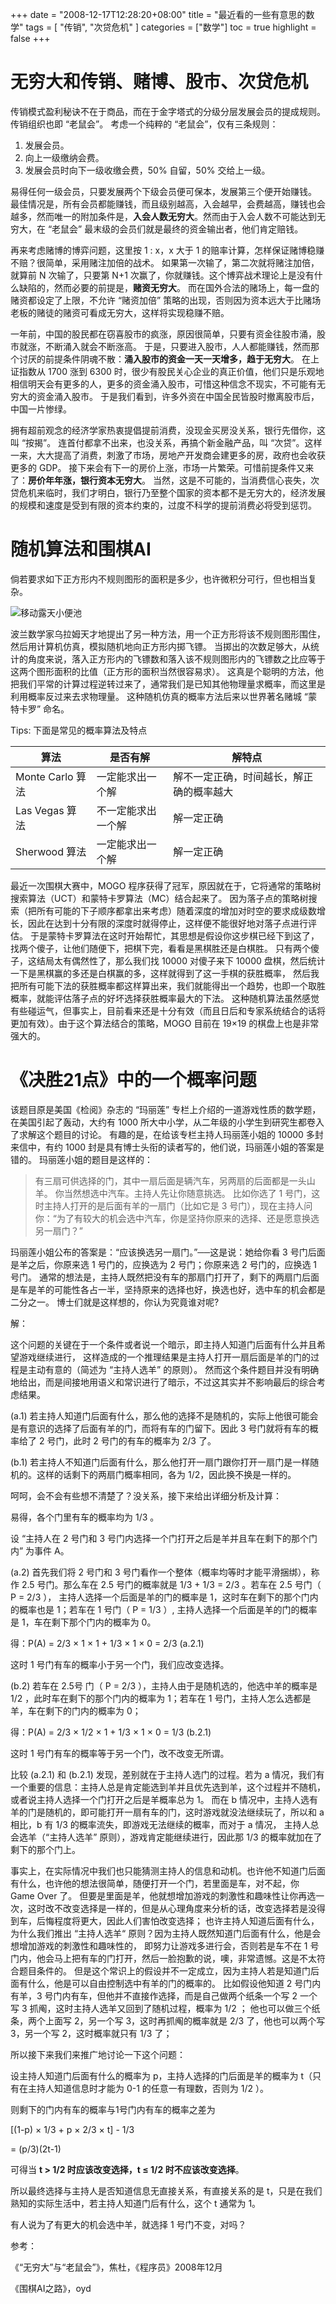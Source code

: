 +++
date = "2008-12-17T12:28:20+08:00"
title = "最近看的一些有意思的数学"
tags = [ "传销", "次贷危机" ]
categories = ["数学"]
toc = true
highlight = false
+++

# 无穷大和传销、赌博、股市、次贷危机

传销模式盈利秘诀不在于商品，而在于金字塔式的分级分层发展会员的提成规则。传销组织也即 “老鼠会”。
考虑一个纯粹的 “老鼠会”，仅有三条规则：

1. 发展会员。
2. 向上一级缴纳会费。
3. 发展会员时向下一级收缴会费，50% 自留，50% 交给上一级。

易得任何一级会员，只要发展两个下级会员便可保本，发展第三个便开始赚钱。
最佳情况是，所有会员都能赚钱，而且级别越高，入会越早，会费越高，赚钱也会越多，然而唯一的附加条件是，**入会人数无穷大**。然而由于入会人数不可能达到无穷大，在 “老鼠会” 最末级的会员们就是最终的资金输出者，他们肯定赔钱。

再来考虑赌博的博弈问题，这里按 1 : x，x 大于 1 的赔率计算，怎样保证赌博稳赚不赔？很简单，采用赌注加倍的战术。
如果第一次输了，第二次就将赌注加倍，就算前 N 次输了，只要第 N+1 次赢了，你就赚钱。这个博弈战术理论上是没有什么缺陷的，然而必要的前提是，**赌资无穷大**。
而在国外合法的赌场上，每一盘的赌资都设定了上限，不允许 “赌资加倍” 策略的出现，否则因为资本远大于比赌场老板的赌徒的赌资可看成无穷大，这样将实现稳赚不赔。

一年前，中国的股民都在窃喜股市的疯涨，原因很简单，只要有资金往股市涌，股市就涨，不断涌入就会不断涨高。
于是，只要进入股市，人人都能赚钱，然而那个讨厌的前提条件阴魂不散：**涌入股市的资金一天一天增多，趋于无穷大**。
在上证指数从 1700 涨到 6300 时，很少有股民关心企业的真正价值，他们只是乐观地相信明天会有更多的人，更多的资金涌入股市，可惜这种信念不现实，不可能有无穷大的资金涌入股市。
于是我们看到，许多外资在中国全民皆股时撤离股市后，中国一片惨绿。

拥有超前观念的经济学家热衷提倡提前消费，没现金买房没关系，银行先借你，这叫 “按揭”。
连首付都拿不出来，也没关系，再搞个新金融产品，叫 “次贷”。这样一来，大大提高了消费，刺激了市场，房地产开发商会建更多的房，政府也会收获更多的 GDP。
接下来会有下一的房价上涨，市场一片繁荣。可惜前提条件又来了：**房价年年涨，银行资本无穷大**。
当然，这是不可能的，当消费信心丧失，次贷危机来临时，我们才明白，银行乃至整个国家的资本都不是无穷大的，经济发展的规模和速度是受到有限的资本约束的，过度不科学的提前消费必将受到惩罚。

# 随机算法和围棋AI

倘若要求如下正方形内不规则图形的面积是多少，也许微积分可行，但也相当复杂。

![移动露天小便池](/img/monte-carlo.jpg)

波兰数学家乌拉姆天才地提出了另一种方法，用一个正方形将该不规则图形围住，然后用计算机仿真，模拟随机地向正方形内掷飞镖。
当掷出的次数足够大，从统计的角度来说，落入正方形内的飞镖数和落入该不规则图形内的飞镖数之比应等于这两个图形面积的比值（正方形的面积当然很容易求）。
这真是个聪明的方法，他把我们平常的计算过程逆转过来了，通常我们是已知其他物理量求概率，而这里是利用概率反过来去求物理量。
这种随机仿真的概率方法后来以世界著名赌城 “蒙特卡罗” 命名。

Tips: 下面是常见的概率算法及特点

| 算法| 是否有解|解特点|
|---|---|---|
|Monte Carlo 算法|一定能求出一个解 |解不一定正确，时间越长，解正确的概率越大|
|Las Vegas 算法|不一定能求出一个解| 解一定正确|
|Sherwood 算法 |一定能求出一个解 |    解一定正确|


最近一次围棋大赛中，MOGO 程序获得了冠军，原因就在于，它将通常的策略树搜索算法（UCT）和蒙特卡罗算法（MC）结合起来了。
因为落子点的策略树搜索（把所有可能的下子顺序都拿出来考虑）随着深度的增加对时空的要求成级数增长，因此在达到十分有限的深度时就得停止，这样便不能很好地对落子点进行评估。
于是蒙特卡罗算法在这时开始帮忙，其思想是假设你这步棋已经下到这了，找两个傻子，让他们随便下，把棋下完，看看是黑棋胜还是白棋胜。
只有两个傻子，这结局太有偶然性了，那么我们找 10000 对傻子来下 10000 盘棋，然后统计一下是黑棋赢的多还是白棋赢的多，这样就得到了这一手棋的获胜概率，
然后我把所有可能下法的获胜概率都这样算出来，我们就能得出一个趋势，也即一个取胜概率，就能评估落子点的好坏选择获胜概率最大的下法。
这种随机算法虽然感觉有些碰运气，但事实上，目前看来还是十分有效（而且日后和专家系统结合的话将更加有效）。由于这个算法结合的策略，MOGO 目前在 19×19 的棋盘上也是非常强大的。



# 《决胜21点》中的一个概率问题

该题目原是美国《检阅》杂志的 “玛丽莲” 专栏上介绍的一道游戏性质的数学题，在美国引起了轰动，大约有 1000 所大中小学，从二年级的小学生到研究生都卷入了求解这个题目的讨论。
有趣的是，在给该专栏主持人玛丽莲小姐的 10000 多封来信中，有约 1000 封是具有博士头衔的读者写的，他们说，玛丽莲小姐的答案是错的。
玛丽莲小姐的题目是这样的：

> 有三扇可供选择的门，其中一扇后面是辆汽车，另两扇的后面都是一头山羊。
> 你当然想选中汽车。主持人先让你随意挑选。
> 比如你选了 1 号门，这时主持人打开的是后面有羊的一扇门（比如它是 3 号门），现在主持人问你：“为了有较大的机会选中汽车，你是坚持你原来的选择、还是愿意换选另一扇门？”

玛丽莲小姐公布的答案是：“应该换选另一扇门。”──这是说：她给你看 3 号门后面是羊之后，你原来选 1 号门的，应换选为 2 号门；你原来选 2 号门的，应换选 1 号门。
通常的想法是，主持人既然把没有车的那扇门打开了，剩下的两扇门后面是车是羊的可能性各占一半，坚持原来的选择也好，换选也好，选中车的机会都是二分之一。
博士们就是这样想的，你认为究竟谁对呢?


解：

这个问题的关键在于一个条件或者说一个暗示，即主持人知道门后面有什么并且希望游戏继续进行，
这样造成的一个推理结果是主持人打开一扇后面是羊的门的过程是主动有意的（简述为 “主持人选羊” 的原则）。
然而这个条件题目并没有明确地给出，而是间接地用语义和常识进行了暗示，不过这其实并不影响最后的综合考虑结果。

(a.1) 若主持人知道门后面有什么，那么他的选择不是随机的，实际上他很可能会是有意识的选择了后面有羊的门，而将有车的门留下。因此 3 号门就将有车的概率给了 2 号门，此时 2 号门的有车的概率为 2/3 了。

(b.1) 若主持人不知道门后面有什么，那么他打开一扇门跟你打开一扇门是一样随机的。这样的话剩下的两扇门概率相同，各为 1/2，因此换不换是一样的。

呵呵，会不会有些想不清楚了？没关系，接下来给出详细分析及计算：

易得，各个门里有车的概率均为 1/3 。

设 “主持人在 2 号门和 3 号门内选择一个门打开之后是羊并且车在剩下的那个门内” 为事件 A。

(a.2) 首先我们将 2 号门和 3 号门看作一个整体（概率均等时才能平滑捆绑），称作 2.5 号门。那么车在 2.5 号门的概率就是 1/3 + 1/3 = 2/3 。若车在 2.5 号门（ P = 2/3 ），
主持人选择一个后面是羊的门的概率是 1，这时车在剩下的那个门内的概率也是 1；若车在 1 号门（ P = 1/3 ）, 主持人选择一个后面是羊的门的概率是 1，车在剩下那个门内的概率为 0。

得：P(A) = 2/3 × 1 × 1 + 1/3 × 1 × 0 = 2/3  (a.2.1)

这时 1 号门有车的概率小于另一个门，我们应改变选择。

(b.2) 若车在 2.5号 门（ P = 2/3 ），主持人由于是随机选的，他选中羊的概率是 1/2 ，此时车在剩下的那个门内的概率为 1；若车在 1 号门，主持人怎么选都是羊，车在剩下的门内的概率为 0；

得：P(A) = 2/3 × 1/2 × 1 + 1/3 × 1 × 0 = 1/3  (b.2.1)

这时 1 号门有车的概率等于另一个门，改不改变无所谓。

比较 (a.2.1) 和 (b.2.1) 发现，差别就在于主持人选门的过程。若为 a 情况，我们有一个重要的信息：主持人总是肯定能选到羊并且优先选到羊，这个过程并不随机，或者说主持人选择一个门打开之后是羊概率总为 1。
而在 b 情况中，主持人选有羊的门是随机的，即可能打开一扇有车的门，这时游戏就没法继续玩了，所以和 a 相比，b 有 1/3 的概率流失，即游戏无法继续的概率，而对于 a 情况，
主持人总会选羊（“主持人选羊” 原则），游戏肯定能继续进行，因此那 1/3 的概率就加在了剩下的那个门上。

事实上，在实际情况中我们也只能猜测主持人的信息和动机。也许他不知道门后面有什么，也许他的想法很简单，随便打开一个门，若里面是车，对不起，你 Game Over 了。
但要是里面是羊，他就想增加游戏的刺激性和趣味性让你再选一次，这时改不改变选择是一样的，但是从心理角度来分析的话，改变选择若是没得到车，后悔程度将更大，因此人们害怕改变选择；
也许主持人知道后面有什么，为什么我们推出 “主持人选羊“ 原则？因为主持人既然知道门后面有什么，他是会想增加游戏的刺激性和趣味性的，
即努力让游戏多进行会，否则若是车不在 1 号门内，他会马上把有车的门打开，然后一脸抱歉的说，噢，非常遗憾。这是不太符合题目条件的。
但是这个常识上的假设并不一定成立，因为主持人若是知道门后面有什么，他是可以自由控制选中有羊的门的概率的。
比如假设他知道 2 号门内有羊，3 号门内有车，但他并不直接作选择，而是自己做两个纸条一个写 2 一个写 3 抓阄，这时主持人选羊又回到了随机过程，概率为 1/2 ；
他也可以做三个纸条，两个上面写 2，另一个写 3，这时再抓阄的概率就是 2/3 了，他也可以两个写 3，另一个写 2，这时概率就只有 1/3 了；



所以接下来我们来推广地讨论一下这个问题：

设主持人知道门后面有什么的概率为 p，主持人选择的门后面是羊的概率为 t（只有在主持人知道信息时才能为 0-1 的任意一有理数，否则为 1/2 ）。

则剩下的门内有车的概率与1号门内有车的概率之差为

[(1-p) × 1/3 + p × 2/3 × t] - 1/3

= (p/3)(2t-1)

可得当 **t > 1/2 时应该改变选择，t ≤ 1/2 时不应该改变选择**。

所以最终选择与主持人是否知道信息无直接关系，有直接关系的是 t，只是在我们熟知的实际生活中，若主持人知道门后有什么，这个 t 通常为 1。

有人说为了有更大的机会选中羊，就选择 1 号门不变，对吗？





参考：

《“无穷大”与“老鼠会”》，焦杜，《程序员》2008年12月

《围棋AI之路》，oyd